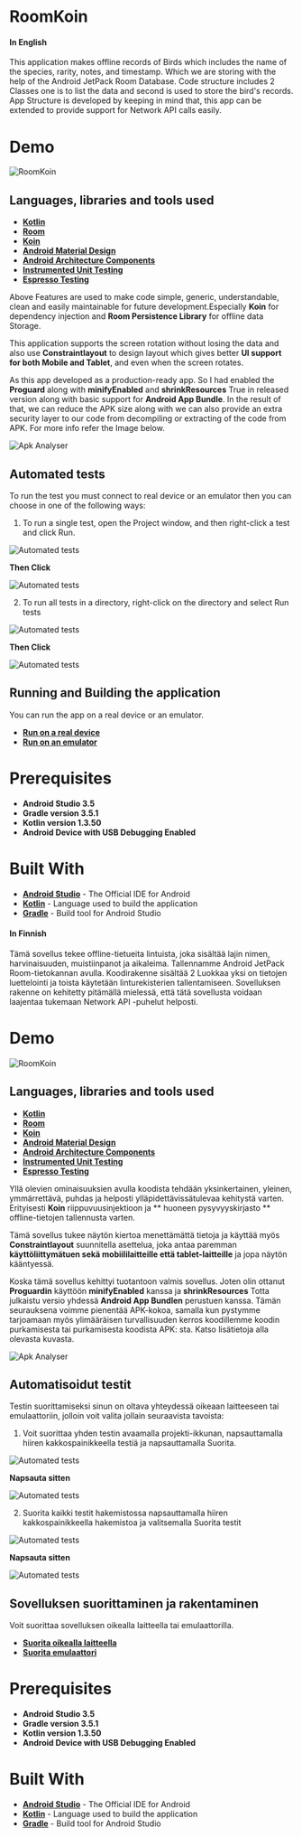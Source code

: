 # RoomKoin

#### In English

This application makes offline records of Birds which includes the name of the species, rarity, notes, and
timestamp. Which we are storing with the help of the Android JetPack Room Database. Code structure includes
2 Classes one is to list the data and second is used to store the bird's records. App Structure is
developed by keeping in mind that, this app can be extended to provide support for Network API calls easily.

# Demo
![RoomKoin](screenshots/Room_koin_demo.gif)

## Languages, libraries and tools used

* __[Kotlin](https://developer.android.com/kotlin)__
* __[Room](https://developer.android.com/topic/libraries/architecture/room)__
* __[Koin](https://github.com/InsertKoinIO/koin)__
* __[Android Material Design](https://material.io/components/)__
* __[Android Architecture Components](https://developer.android.com/topic/libraries/architecture/index.html)__
* __[Instrumented Unit Testing](https://developer.android.com/training/testing/unit-testing/instrumented-unit-tests)__
* __[Espresso Testing](http://developer.android.com/training/testing/espresso)__

Above Features are used to make code simple, generic, understandable, clean and easily maintainable
for future development.Especially **Koin** for dependency injection and **Room Persistence Library**
for offline data Storage.

This application supports the screen rotation without losing the data and also use **Constraintlayout**
to design layout which gives better **UI support for both Mobile and Tablet**, and even when the screen rotates.

As this app developed as a production-ready app. So I had enabled the **Proguard** along with **minifyEnabled**
and **shrinkResources** True in released version along with basic support for **Android App Bundle**.
In the result of that, we can reduce the APK size along with we can also provide an extra security
layer to our code from decompiling or extracting of the code from APK. For more info refer the Image below.

![Apk Analyser](screenshots/Apk_Analyser.png)

## Automated tests

To run the test you must connect to real device or an emulator then you can choose in one of the following ways:

1. To run a single test, open the Project window, and then right-click a test and click Run.

![Automated tests](screenshots/select_single_test_file.png)

**Then Click**

![Automated tests](screenshots/run_single_test_file.png)

2. To run all tests in a directory, right-click on the directory and select Run tests

![Automated tests](screenshots/select_all_test_file.png)

**Then Click**

![Automated tests](screenshots/run_all_test_file.png)

## Running and Building the application

You can run the app on a real device or an emulator.

* __[Run on a real device](https://developer.android.com/training/basics/firstapp/running-app#RealDevice)__
* __[Run on an emulator](https://developer.android.com/training/basics/firstapp/running-app#Emulator)__

# Prerequisites
* __Android Studio 3.5__
* __Gradle version 3.5.1__
* __Kotlin version 1.3.50__
* __Android Device with USB Debugging Enabled__

# Built With

* __[Android Studio](https://developer.android.com/studio/index.html)__ - The Official IDE for Android
* __[Kotlin](https://developer.android.com/kotlin)__ - Language used to build the application
* __[Gradle](https://gradle.org)__ - Build tool for Android Studio

#### In Finnish

Tämä sovellus tekee offline-tietueita lintuista, joka sisältää lajin nimen, harvinaisuuden, muistiinpanot ja
aikaleima. Tallennamme Android JetPack Room-tietokannan avulla. Koodirakenne sisältää
2 Luokkaa yksi on tietojen luettelointi ja toista käytetään linturekisterien tallentamiseen. Sovelluksen rakenne on
kehitetty pitämällä mielessä, että tätä sovellusta voidaan laajentaa tukemaan Network API -puhelut helposti.

# Demo
![RoomKoin](screenshots/Room_koin_demo.gif)

## Languages, libraries and tools used

* __[Kotlin](https://developer.android.com/kotlin)__
* __[Room](https://developer.android.com/topic/libraries/architecture/room)__
* __[Koin](https://github.com/InsertKoinIO/koin)__
* __[Android Material Design](https://material.io/components/)__
* __[Android Architecture Components](https://developer.android.com/topic/libraries/architecture/index.html)__
* __[Instrumented Unit Testing](https://developer.android.com/training/testing/unit-testing/instrumented-unit-tests)__
* __[Espresso Testing](http://developer.android.com/training/testing/espresso)__

Yllä olevien ominaisuuksien avulla koodista tehdään yksinkertainen, yleinen, ymmärrettävä, puhdas ja helposti
ylläpidettävissätulevaa kehitystä varten. Erityisesti **Koin** riippuvuusinjektioon ja ** huoneen pysyvyyskirjasto **
offline-tietojen tallennusta varten.

Tämä sovellus tukee näytön kiertoa menettämättä tietoja ja käyttää myös **Constraintlayout**
suunnitella asettelua, joka antaa paremman **käyttöliittymätuen sekä mobiililaitteille että
tablet-laitteille** ja jopa näytön kääntyessä.

Koska tämä sovellus kehittyi tuotantoon valmis sovellus. Joten olin ottanut **Proguardin** käyttöön **minifyEnabled** kanssa
ja **shrinkResources** Totta julkaistu versio yhdessä **Android App Bundlen** perustuen kanssa.
Tämän seurauksena voimme pienentää APK-kokoa, samalla kun pystymme tarjoamaan myös ylimääräisen turvallisuuden
kerros koodillemme koodin purkamisesta tai purkamisesta koodista APK: sta. Katso lisätietoja alla olevasta kuvasta.

![Apk Analyser](screenshots/Apk_Analyser.png)

## Automatisoidut testit

Testin suorittamiseksi sinun on oltava yhteydessä oikeaan laitteeseen tai emulaattoriin, jolloin
voit valita jollain seuraavista tavoista:

1. Voit suorittaa yhden testin avaamalla projekti-ikkunan, napsauttamalla hiiren kakkospainikkeella
testiä ja napsauttamalla Suorita.

![Automated tests](screenshots/select_single_test_file.png)

**Napsauta sitten**

![Automated tests](screenshots/run_single_test_file.png)

2. Suorita kaikki testit hakemistossa napsauttamalla hiiren kakkospainikkeella hakemistoa ja
valitsemalla Suorita testit

![Automated tests](screenshots/select_all_test_file.png)

**Napsauta sitten**

![Automated tests](screenshots/run_all_test_file.png)

## Sovelluksen suorittaminen ja rakentaminen

Voit suorittaa sovelluksen oikealla laitteella tai emulaattorilla.

* __[Suorita oikealla laitteella](https://developer.android.com/training/basics/firstapp/running-app#RealDevice)__
* __[Suorita emulaattori](https://developer.android.com/training/basics/firstapp/running-app#Emulator)__

# Prerequisites
* __Android Studio 3.5__
* __Gradle version 3.5.1__
* __Kotlin version 1.3.50__
* __Android Device with USB Debugging Enabled__

# Built With

* __[Android Studio](https://developer.android.com/studio/index.html)__ - The Official IDE for Android
* __[Kotlin](https://developer.android.com/kotlin)__ - Language used to build the application
* __[Gradle](https://gradle.org)__ - Build tool for Android Studio